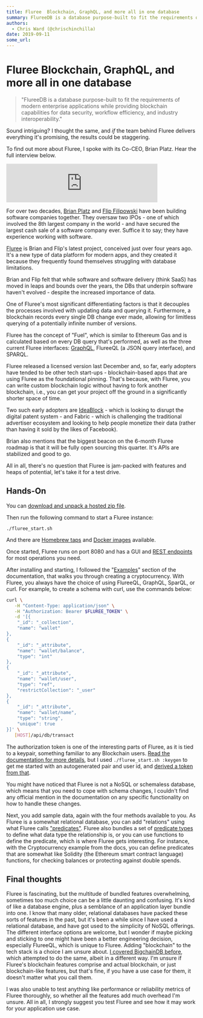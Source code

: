 ```yaml
---
title: Fluree  Blockchain, GraphQL, and more all in one database
summary: FlureeDB is a database purpose-built to fit the requirements of modern enterprise applications while providing blockchain capabilities for data security, workflow efficiency, and industry interoperability. Sound intriguing? I thought the same, and if the team behind Fluree delivers everything its promising, the results could be staggering. To find out more about Fluree, I spoke with its Co-CEO, Brian Platz. Hear the full interview below. For over two decades, Brian Platz and Flip Filipowski have
authors:
  - Chris Ward (@chrischinchilla)
date: 2019-09-11
some_url: 
---
```


# Fluree  Blockchain, GraphQL, and more all in one database

> "FlureeDB is a database purpose-built to fit the requirements of modern enterprise applications while providing blockchain capabilities for data security, workflow efficiency, and industry interoperability."

Sound intriguing? I thought the same, and _if_ the team behind Fluree delivers everything it's promising, the results could be staggering.

To find out more about Fluree, I spoke with its Co-CEO, Brian Platz. Hear the full interview below.

<iframe frameborder="0" height="102px" scrolling="no" src="https://anchor.fm/theweeklysqueak/embed/episodes/Brian-Platz-of-Fluree--the-Feature-Packed-Blockchain-based-Database-e3crt8" width="400px"></iframe>

For over two decades, [Brian Platz](https://www.linkedin.com/in/brianplatz/) and [Flip Filipowski](https://www.linkedin.com/in/andrewflipfilipowski/) have been building software companies together. They oversaw two IPOs - one of which involved the 8th largest company in the world - and have secured the largest cash sale of a software company ever. Suffice it to say; they have experience working with software.

[Fluree](https://flur.ee/index.html) is Brian and Flip's latest project, conceived just over four years ago. It's a new type of data platform for modern apps, and they created it because they frequently found themselves struggling with database limitations.

Brian and Flip felt that while software and software delivery (think SaaS) has moved in leaps and bounds over the years, the DBs that underpin software haven't evolved - despite the increased importance of data.

One of Fluree's most significant differentiating factors is that it decouples the processes involved with updating data and querying it. Furthermore, a blockchain records every single DB change ever made, allowing for limitless querying of a potentially infinite number of versions.

Fluree has the concept of "Fuel", which is similar to Ethereum Gas and is calculated based on every DB query that's performed, as well as the three current Fluree interfaces: [GraphQL](https://graphql.org/), FlureeQL (a JSON query interface), and SPARQL.

Fluree released a licensed version last December and, so far, early adopters have tended to be other tech start-ups - blockchain-based apps that are using Fluree as the foundational pinning. That's because, with Fluree, you can write custom blockchain logic without having to fork another blockchain, i.e., you can get your project off the ground in a significantly shorter space of time.

Two such early adopters are [IdeaBlock](https://ideablock.io/) - which is looking to disrupt the digital patent system - and Fabric - which is challenging the traditional advertiser ecosystem and looking to help people monetize their data (rather than having it sold by the likes of Facebook).

Brian also mentions that the biggest beacon on the 6-month Fluree roadmap is that it will be fully open sourcing this quarter. It's APIs are stabilized and good to go.

All in all, there's no question that Fluree is jam-packed with features and heaps of potential, let's take it for a test drive.

## Hands-On

You can [download and unpack a hosted zip file](https://s3.amazonaws.com/fluree-releases-public/flureeDB-latest.zip).

Then run the following command to start a Fluree instance:

```shell
./fluree_start.sh
```

And there are [Homebrew taps](https://docs.flur.ee/docs/getting-started/installation#download-fluree-with-homebrew) and [Docker images](https://docs.flur.ee/docs/getting-started/installation#fluree-with-docker) available.

Once started, Fluree runs on port 8080 and has a GUI and [REST endpoints](https://docs.flur.ee/api/signed-endpoints/overview) for most operations you need.

After installing and starting, I followed the "[Examples](https://docs.flur.ee/docs/examples/cryptocurrency)" section of the documentation, that walks you through creating a cryptocurrency. With Fluree, you always have the choice of using FlureeQL, GraphQL, SparQL, or curl. For example, to create a schema with curl, use the commands below:

```bash
curl \
   -H "Content-Type: application/json" \
   -H "Authorization: Bearer $FLUREE_TOKEN" \
   -d '[{
    "_id": "_collection",
    "name": "wallet"
},
{
    "_id": "_attribute",
    "name": "wallet/balance",
    "type": "int"
},
{
    "_id": "_attribute",
    "name": "wallet/user",
    "type": "ref",
    "restrictCollection": "_user"
},
{
    "_id": "_attribute",
    "name": "wallet/name",
    "type": "string",
    "unique": true
}]' \
   [HOST]/api/db/transact
```

The authorization token is one of the interesting parts of Fluree, as it is tied to a keypair, something familiar to any Blockchain users. [Read the documentation for more details](https://docs.flur.ee/docs/getting-started/installation#setting-your-own-private-key), but I used `./fluree_start.sh :keygen` to get me started with an autogenerated pair and user id, and [derived a token from that](https://docs.flur.ee/docs/identity/public-private-keys).

You might have noticed that Fluree is not a NoSQL or schemaless database, which means that you need to cope with schema changes, I couldn't find any official mention in the documentation on any specific functionality on how to handle these changes.

Next, you add sample data, again with the four methods available to you. As Fluree is a somewhat relational database, you can add "relations" using what Fluree calls ["predicates"](https://docs.flur.ee/docs/getting-started/basic-schema#adding-predicates). Fluree also bundles a set of [predicate types](https://docs.flur.ee/docs/infrastructure/system-collections#_predicate-types) to define what data type the relationship is, or you can use functions to define the predicate, which is where Fluree gets interesting. For instance, with the Cryptocurrency example from the docs, you can define predicates that are somewhat like Solidity (the Ethereum smart contract language) functions, for checking balances or protecting against double spends.

## Final thoughts

Fluree is fascinating, but the multitude of bundled features overwhelming, sometimes too much choice can be a little daunting and confusing. It's kind of like a database engine, plus a semblance of an application layer bundle into one. I know that many older, relational databases have packed these sorts of features in the past, but it's been a while since I have used a relational database, and have got used to the simplicity of NoSQL offerings. The different interface options are welcome, but I wonder if maybe picking and sticking to one might have been a better engineering decision, especially FlureeQL, which is unique to Fluree. Adding "blockchain" to the tech stack is a choice I am unsure about. [I covered BigchainDB before](https://www.sitepoint.com/bigchaindb-blockchain-data-storage/), which attempted to do the same, albeit in a different way. I'm unsure if Fluree's blockchain features comprise and actual blockchain, or just blockchain-like features, but that's fine, if you have a use case for them, it doesn't matter what you call them.

I was also unable to test anything like performance or reliability metrics of Fluree thoroughly, so whether all the features add much overhead I'm unsure. All in all, I strongly suggest you test Fluree and see how it may work for your application use case.
